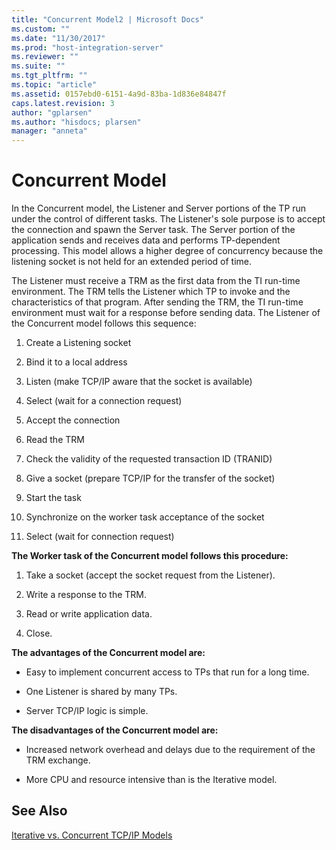 ```yaml
---
title: "Concurrent Model2 | Microsoft Docs"
ms.custom: ""
ms.date: "11/30/2017"
ms.prod: "host-integration-server"
ms.reviewer: ""
ms.suite: ""
ms.tgt_pltfrm: ""
ms.topic: "article"
ms.assetid: 0157ebd0-6151-4a9d-83ba-1d836e84847f
caps.latest.revision: 3
author: "gplarsen"
ms.author: "hisdocs; plarsen"
manager: "anneta"
---
```

# Concurrent Model
In the Concurrent model, the Listener and Server portions of the TP run under the control of different tasks. The Listener's sole purpose is to accept the connection and spawn the Server task. The Server portion of the application sends and receives data and performs TP-dependent processing. This model allows a higher degree of concurrency because the listening socket is not held for an extended period of time.  
  
 The Listener must receive a TRM as the first data from the TI run-time environment. The TRM tells the Listener which TP to invoke and the characteristics of that program. After sending the TRM, the TI run-time environment must wait for a response before sending data. The Listener of the Concurrent model follows this sequence:  
  
1.  Create a Listening socket  
  
2.  Bind it to a local address  
  
3.  Listen (make TCP/IP aware that the socket is available)  
  
4.  Select (wait for a connection request)  
  
5.  Accept the connection  
  
6.  Read the TRM  
  
7.  Check the validity of the requested transaction ID (TRANID)  
  
8.  Give a socket (prepare TCP/IP for the transfer of the socket)  
  
9. Start the task  
  
10. Synchronize on the worker task acceptance of the socket  
  
11. Select (wait for connection request)  
  
 **The Worker task of the Concurrent model follows this procedure:**  
  
1.  Take a socket (accept the socket request from the Listener).  
  
2.  Write a response to the TRM.  
  
3.  Read or write application data.  
  
4.  Close.  
  
 **The advantages of the Concurrent model are:**  
  
-   Easy to implement concurrent access to TPs that run for a long time.  
  
-   One Listener is shared by many TPs.  
  
-   Server TCP/IP logic is simple.  
  
 **The disadvantages of the Concurrent model are:**  
  
-   Increased network overhead and delays due to the requirement of the TRM exchange.  
  
-   More CPU and resource intensive than is the Iterative model.  
  
## See Also  
 [Iterative vs. Concurrent TCP/IP Models](../core/iterative-vs-concurrent-tcp-ip-models1.md)